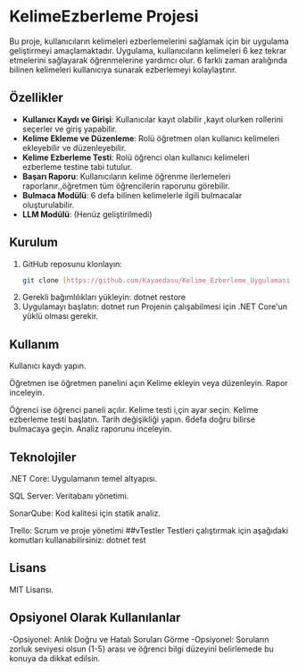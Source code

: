 # KelimeEzberleme Projesi

Bu proje, kullanıcıların kelimeleri ezberlemelerini sağlamak için bir uygulama geliştirmeyi amaçlamaktadır. Uygulama, kullanıcıların kelimeleri 6 kez tekrar etmelerini sağlayarak öğrenmelerine yardımcı olur. 6 farklı
zaman aralığında bilinen kelimeleri kullanıcıya sunarak ezberlemeyi kolaylaştırır.

## Özellikler
- **Kullanıcı Kaydı ve Girişi**: Kullanıcılar kayıt olabilir ,kayıt olurken rollerini seçerler ve giriş yapabilir.
- **Kelime Ekleme ve Düzenleme**: Rolü öğretmen olan kullanıcı kelimeleri ekleyebilir ve düzenleyebilir.
- **Kelime Ezberleme Testi**: Rolü öğrenci olan kullanıcı kelimeleri ezberleme testine tabi tutulur.
- **Başarı Raporu**: Kullanıcıların kelime öğrenme ilerlemeleri raporlanır.,öğretmen tüm öğrencilerin raporunu görebilir.
- **Bulmaca Modülü**: 6 defa bilinen kelimelerle ilgili bulmacalar oluşturulabilir.
- **LLM Modülü**: (Henüz geliştirilmedi)

## Kurulum
1. GitHub reposunu klonlayın:
   ```bash
   git clone [https://github.com/Kayaedasu/Kelime_Ezberleme_Uygulamasi]
2. Gerekli bağımlılıkları yükleyin:
   dotnet restore
3. Uygulamayı başlatın:
    dotnet run
Projenin çalışabilmesi için .NET Core'un yüklü olması gerekir.
## Kullanım
Kullanıcı kaydı yapın.

Öğretmen ise öğretmen panelini açın 
Kelime ekleyin veya düzenleyin.
Rapor inceleyin.

Öğrenci ise öğrenci paneli açılır.
Kelime testi i,çin ayar seçin.
Kelime ezberleme testi başlatın.
Tarih değişikliği yapın.
6defa doğru bilirse bulmacaya geçin.
Analiz raporunu inceleyin.

## Teknolojiler
.NET Core: Uygulamanın temel altyapısı.

SQL Server: Veritabanı yönetimi.

SonarQube: Kod kalitesi için statik analiz.

Trello: Scrum ve proje yönetimi
##vTestler
Testleri çalıştırmak için aşağıdaki komutları kullanabilirsiniz:
dotnet test

## Lisans
MIT Lisansı.
## Opsiyonel Olarak Kullanılanlar
-Opsiyonel: Anlık Doğru ve Hatalı Soruları Görme
-Opsiyonel: Soruların zorluk seviyesi olsun (1-5) arası ve öğrenci bilgi düzeyini belirlemede bu konuya da dikkat edilsin.
